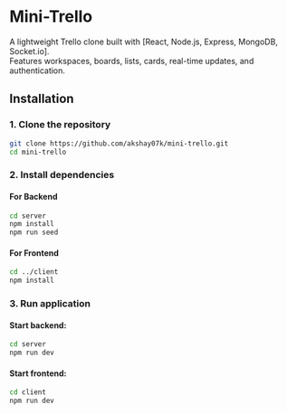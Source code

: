 # Mini-Trello
A lightweight Trello clone built with [React, Node.js, Express, MongoDB, Socket.io].  
Features workspaces, boards, lists, cards, real-time updates, and authentication.


## Installation

### 1. Clone the repository
```bash
git clone https://github.com/akshay07k/mini-trello.git
cd mini-trello
```

### 2. Install dependencies
#### For Backend
```bash
cd server
npm install
npm run seed
```


#### For Frontend
```bash
cd ../client
npm install
```


### 3. Run application
#### Start backend:
```bash
cd server
npm run dev
```


#### Start frontend:
```bash
cd client
npm run dev
```
